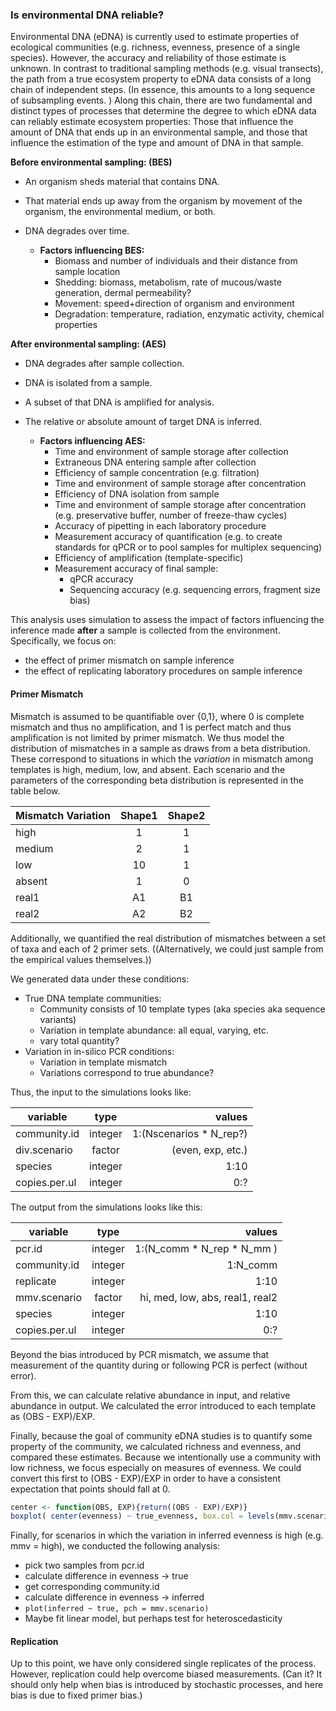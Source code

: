 ### Is environmental DNA reliable?

Environmental DNA (eDNA) is currently used to estimate properties of ecological communities (e.g. richness, evenness, presence of a single species).
However, the accuracy and reliability of those estimate is unknown. 
In contrast to traditional sampling methods (e.g. visual transects), the path from a true ecosystem property to eDNA data consists of a long chain of independent steps. 
(In essence, this amounts to a long sequence of subsampling events. )
Along this chain, there are two fundamental and distinct types of processes that determine the degree to which eDNA data can reliably estimate ecosystem properties: Those that influence the amount of DNA that ends up in an environmental sample, and those that influence the estimation of the type and amount of DNA in that sample. 

**Before environmental sampling: (BES)**
- An organism sheds material that contains DNA.
- That material ends up away from the organism by movement of the organism, the environmental medium, or both.
- DNA degrades over time.


  - **Factors influencing BES:**
    - Biomass and number of individuals and their distance from sample location
    - Shedding: biomass, metabolism, rate of mucous/waste generation, dermal permeability?
    - Movement: speed+direction of organism and environment
    - Degradation: temperature, radiation, enzymatic activity, chemical properties


**After environmental sampling: (AES)**
- DNA degrades after sample collection.
- DNA is isolated from a sample.
- A subset of that DNA is amplified for analysis.
- The relative or absolute amount of target DNA is inferred.


  - **Factors influencing AES:**
    - Time and environment of sample storage after collection
    - Extraneous DNA entering sample after collection
    - Efficiency of sample concentration (e.g. filtration)
    - Time and environment of sample storage after concentration
    - Efficiency of DNA isolation from sample
    - Time and environment of sample storage after concentration (e.g. preservative buffer, number of freeze-thaw cycles)
    - Accuracy of pipetting in each laboratory procedure
    - Measurement accuracy of quantification (e.g. to create standards for qPCR or to pool samples for multiplex sequencing)
    - Efficiency of amplification (template-specific)
    - Measurement accuracy of final sample:
      - qPCR accuracy
      - Sequencing accuracy (e.g. sequencing errors, fragment size bias)

This analysis uses simulation to assess the impact of factors influencing the inference made **after** a sample is collected from the environment. 
Specifically, we focus on:
  - the effect of primer mismatch on sample inference
  - the effect of replicating laboratory procedures on sample inference

#### Primer Mismatch
Mismatch is assumed to be quantifiable over {0,1}, where 0 is complete mismatch and thus no amplification, and 1 is perfect match and thus amplification is not limited by primer mismatch. 
We thus model the distribution of mismatches in a sample as draws from a beta distribution. 
These correspond to situations in which the _variation_ in mismatch among templates is high, medium, low, and absent. 
Each scenario and the parameters of the corresponding beta distribution is represented in the table below.


| Mismatch Variation | Shape1 | Shape2 |
|---|:-:|:-:|
| high   | 1  | 1 |
| medium | 2  | 1 |
| low    | 10 | 1 |
| absent | 1  | 0 |
| real1  | A1  | B1 |
| real2  | A2  | B2 |

Additionally, we quantified the real distribution of mismatches between a set of taxa and each of 2 primer sets. 
((Alternatively, we could just sample from the empirical values themselves.))

We generated data under these conditions:
- True DNA template communities:
  - Community consists of 10 template types (aka species aka sequence variants)
  - Variation in template abundance: all equal, varying, etc. 
  - vary total quantity?
- Variation in in-silico PCR conditions:
  - Variation in template mismatch
  - Variations correspond to true abundance?

Thus, the input to the simulations looks like:

| variable | type | values |
|---|:-:|--:|
| community.id | integer | 1:(Nscenarios \* N_rep?) |
| div.scenario | factor | (even, exp, etc.) |
| species | integer | 1:10 |
| copies.per.ul | integer | 0:? |

The output from the simulations looks like this:

| variable | type | values |
|---|:-:|--:|
| pcr.id | integer | 1:(N_comm \* N_rep \* N_mm ) |
| community.id | integer | 1:N_comm |
| replicate | integer | 1:10 |
| mmv.scenario | factor | hi, med, low, abs, real1, real2 |
| species | integer | 1:10 |
| copies.per.ul | integer | 0:? |

Beyond the bias introduced by PCR mismatch, we assume that measurement of the quantity during or following PCR is perfect (without error).

From this, we can calculate relative abundance in input, and relative abundance in output.
We calculated the error introduced to each template as (OBS - EXP)/EXP.

Finally, because the goal of community eDNA studies is to quantify some property of the community, we calculated richness and evenness, and compared these estimates. 
Because we intentionally use a community with low richness, we focus especially on measures of evenness.
We could convert this first to (OBS - EXP)/EXP in order to have a consistent expectation that points should fall at 0.

```r
center <- function(OBS, EXP){return((OBS - EXP)/EXP)}
boxplot( center(evenness) ~ true_evenness, box.col = levels(mmv.scenario))
```

Finally, for scenarios in which the variation in inferred evenness is high (e.g. mmv = high), we conducted the following analysis:
  - pick two samples from pcr.id
  - calculate difference in evenness -> true
  - get corresponding community.id
  - calculate difference in evenness -> inferred
  - `plot(inferred ~ true, pch = mmv.scenario)`
  - Maybe fit linear model, but perhaps test for heteroscedasticity

#### Replication
Up to this point, we have only considered single replicates of the process. 
However, replication could help overcome biased measurements. 
(Can it? It should only help when bias is introduced by stochastic processes, and here bias is due to fixed primer bias.)


